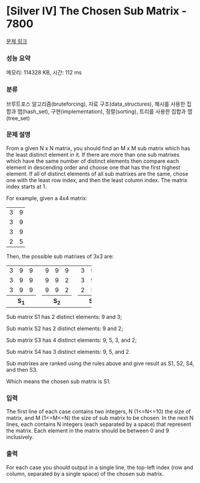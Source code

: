# [Silver IV] The Chosen Sub Matrix - 7800 

[문제 링크](https://www.acmicpc.net/problem/7800) 

### 성능 요약

메모리: 114328 KB, 시간: 112 ms

### 분류

브루트포스 알고리즘(bruteforcing), 자료 구조(data_structures), 해시를 사용한 집합과 맵(hash_set), 구현(implementation), 정렬(sorting), 트리를 사용한 집합과 맵(tree_set)

### 문제 설명

<p>From a given N x N matrix, you should find an M x M sub matrix which has the least distinct element in it. If there are more than one sub matrixes which have the same number of distinct elements then compare each element in descending order and choose one that has the first highest element. If all of distinct elements of all sub matrixes are the same, chose one with the least row index, and then the least column index. The matrix index starts at 1.</p>

<p>For example, given a 4x4 matrix:</p>

<table class="table table-bordered" style="width:10%">
	<tbody>
		<tr>
			<td>3</td>
			<td>9</td>
			<td>9</td>
			<td>9</td>
		</tr>
		<tr>
			<td>3</td>
			<td>9</td>
			<td>9</td>
			<td>2</td>
		</tr>
		<tr>
			<td>3</td>
			<td>9</td>
			<td>9</td>
			<td>2</td>
		</tr>
		<tr>
			<td>2</td>
			<td>5</td>
			<td>5</td>
			<td>2</td>
		</tr>
	</tbody>
</table>

<p>Then, the possible sub matrixes of 3x3 are:</p>

<table class="table table-bordered" style="width:45%">
	<tbody>
		<tr>
			<td style="width:3%">3</td>
			<td style="width:3%">9</td>
			<td style="width:3%">9</td>
			<td rowspan="4" style="width:3%"> </td>
			<td style="width:3%">9</td>
			<td style="width:3%">9</td>
			<td style="width:3%">9</td>
			<td rowspan="4" style="width:3%"> </td>
			<td style="width:3%">3</td>
			<td style="width:3%">9</td>
			<td style="width:3%">9</td>
			<td rowspan="4" style="width:3%"> </td>
			<td style="width:3%">9</td>
			<td style="width:3%">9</td>
			<td style="width:3%">2</td>
		</tr>
		<tr>
			<td>3</td>
			<td>9</td>
			<td>9</td>
			<td>9</td>
			<td>9</td>
			<td>2</td>
			<td>3</td>
			<td>9</td>
			<td>9</td>
			<td>9</td>
			<td>9</td>
			<td>2</td>
		</tr>
		<tr>
			<td>3</td>
			<td>9</td>
			<td>9</td>
			<td>9</td>
			<td>9</td>
			<td>2</td>
			<td>2</td>
			<td>5</td>
			<td>5</td>
			<td>5</td>
			<td>5</td>
			<td>2</td>
		</tr>
		<tr>
			<th colspan="3">S<sub>1</sub></th>
			<th colspan="3">S<sub>2</sub></th>
			<th colspan="3">S<sub>3</sub></th>
			<th colspan="3">S<sub>4</sub></th>
		</tr>
	</tbody>
</table>

<p>Sub matrix S1 has 2 distinct elements: 9 and 3;</p>

<p>Sub matrix S2 has 2 distinct elements: 9 and 2;</p>

<p>Sub matrix S3 has 4 distinct elements: 9, 5, 3, and 2;</p>

<p>Sub matrix S4 has 3 distinct elements: 9, 5, and 2.</p>

<p>Sub matrixes are ranked using the rules above and give result as S1, S2, S4, and then S3.</p>

<p>Which means the chosen sub matrix is S1.</p>

### 입력 

 <p>The first line of each case contains two integers, N (1<=N<=10) the size of matrix, and M (1<=M<=N) the size of sub matrix to be chosen. In the next N lines, each contains N integers (each separated by a space) that represent the matrix. Each element in the matrix should be between 0 and 9 inclusively.</p>

<p> </p>

### 출력 

 <p>For each case you should output in a single line, the top-left index (row and column, separated by a single space) of the chosen sub matrix.</p>

<p> </p>

